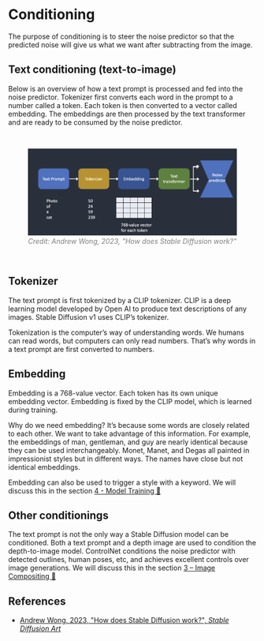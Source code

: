 # Conditioning

The purpose of conditioning is to steer the noise predictor so that the predicted noise will give us what we want after subtracting from the image.

## Text conditioning (text-to-image)

Below is an overview of how a text prompt is processed and fed into the noise predictor. Tokenizer first converts each word in the prompt to a number called a token. Each token is then converted to a vector called embedding. The embeddings are then processed by the text transformer and are ready to be consumed by the noise predictor.

<br>
<figure>
  <img src="../assets/lecture/andrew-wong-conditioning.png" width="500px">
  <figcaption style="color:grey; font-style: italic;">Credit: Andrew Wong, 2023, "How does Stable Diffusion work?"</figcaption>
</figure>
<br>

## Tokenizer

The text prompt is first tokenized by a CLIP tokenizer. CLIP is a deep learning model developed by Open AI to produce text descriptions of any images. Stable Diffusion v1 uses CLIP’s tokenizer.

Tokenization is the computer’s way of understanding words. We humans can read words, but computers can only read numbers. That’s why words in a text prompt are first converted to numbers.

## Embedding

Embedding is a 768-value vector. Each token has its own unique embedding vector. Embedding is fixed by the CLIP model, which is learned during training.

Why do we need embedding? It’s because some words are closely related to each other. We want to take advantage of this information. For example, the embeddings of man, gentleman, and guy are nearly identical because they can be used interchangeably. Monet, Manet, and Degas all painted in impressionist styles but in different ways. The names have close but not identical embeddings.

Embedding can also be used to trigger a style with a keyword. We will discuss this in the section [4 - Model Training 💾](../4-model_training/README.md)

## Other conditionings

The text prompt is not the only way a Stable Diffusion model can be conditioned. Both a text prompt and a depth image are used to condition the depth-to-image model. ControlNet conditions the noise predictor with detected outlines, human poses, etc, and achieves excellent controls over image generations. We will discuss this in the section [3 – Image Compositing 📐](../3–image_compositing/README.md)

## References

- [Andrew Wong, 2023, "How does Stable Diffusion work?", _Stable Diffusion Art_](https://stable-diffusion-art.com/how-stable-diffusion-work/)

